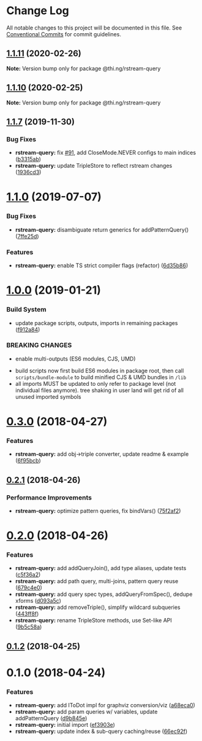 # Change Log

All notable changes to this project will be documented in this file.
See [Conventional Commits](https://conventionalcommits.org) for commit guidelines.

## [1.1.11](https://github.com/thi-ng/umbrella/compare/@thi.ng/rstream-query@1.1.10...@thi.ng/rstream-query@1.1.11) (2020-02-26)

**Note:** Version bump only for package @thi.ng/rstream-query





## [1.1.10](https://github.com/thi-ng/umbrella/compare/@thi.ng/rstream-query@1.1.9...@thi.ng/rstream-query@1.1.10) (2020-02-25)

**Note:** Version bump only for package @thi.ng/rstream-query





## [1.1.7](https://github.com/thi-ng/umbrella/compare/@thi.ng/rstream-query@1.1.6...@thi.ng/rstream-query@1.1.7) (2019-11-30)

### Bug Fixes

* **rstream-query:** fix [#91](https://github.com/thi-ng/umbrella/issues/91), add CloseMode.NEVER configs to main indices ([b3315ab](https://github.com/thi-ng/umbrella/commit/b3315ab39c53b6d6cad065062c4114a6159b9a8e))
* **rstream-query:** update TripleStore to reflect rstream changes ([1936cd3](https://github.com/thi-ng/umbrella/commit/1936cd3b24dee7a97bfa8f5863dc933ca3267ad9))

# [1.1.0](https://github.com/thi-ng/umbrella/compare/@thi.ng/rstream-query@1.0.26...@thi.ng/rstream-query@1.1.0) (2019-07-07)

### Bug Fixes

* **rstream-query:** disambiguate return generics for addPatternQuery() ([7ffe25d](https://github.com/thi-ng/umbrella/commit/7ffe25d))

### Features

* **rstream-query:** enable TS strict compiler flags (refactor) ([6d35b86](https://github.com/thi-ng/umbrella/commit/6d35b86))

# [1.0.0](https://github.com/thi-ng/umbrella/compare/@thi.ng/rstream-query@0.3.63...@thi.ng/rstream-query@1.0.0) (2019-01-21)

### Build System

* update package scripts, outputs, imports in remaining packages ([f912a84](https://github.com/thi-ng/umbrella/commit/f912a84))

### BREAKING CHANGES

* enable multi-outputs (ES6 modules, CJS, UMD)

- build scripts now first build ES6 modules in package root, then call
  `scripts/bundle-module` to build minified CJS & UMD bundles in `/lib`
- all imports MUST be updated to only refer to package level
  (not individual files anymore). tree shaking in user land will get rid of
  all unused imported symbols

<a name="0.3.0"></a>
# [0.3.0](https://github.com/thi-ng/umbrella/compare/@thi.ng/rstream-query@0.2.2...@thi.ng/rstream-query@0.3.0) (2018-04-27)

### Features

* **rstream-query:** add obj->triple converter, update readme & example ([6f95bcb](https://github.com/thi-ng/umbrella/commit/6f95bcb))

<a name="0.2.1"></a>
## [0.2.1](https://github.com/thi-ng/umbrella/compare/@thi.ng/rstream-query@0.2.0...@thi.ng/rstream-query@0.2.1) (2018-04-26)

### Performance Improvements

* **rstream-query:** optimize pattern queries, fix bindVars() ([75f2af2](https://github.com/thi-ng/umbrella/commit/75f2af2))

<a name="0.2.0"></a>
# [0.2.0](https://github.com/thi-ng/umbrella/compare/@thi.ng/rstream-query@0.1.2...@thi.ng/rstream-query@0.2.0) (2018-04-26)

### Features

* **rstream-query:** add addQueryJoin(), add type aliases, update tests ([c5f36a2](https://github.com/thi-ng/umbrella/commit/c5f36a2))
* **rstream-query:** add path query, multi-joins, pattern query reuse ([679c4e0](https://github.com/thi-ng/umbrella/commit/679c4e0))
* **rstream-query:** add query spec types, addQueryFromSpec(), dedupe xforms ([d093a5c](https://github.com/thi-ng/umbrella/commit/d093a5c))
* **rstream-query:** add removeTriple(), simplify wildcard subqueries ([443ff8f](https://github.com/thi-ng/umbrella/commit/443ff8f))
* **rstream-query:** rename TripleStore methods, use Set-like API ([9b5c58a](https://github.com/thi-ng/umbrella/commit/9b5c58a))

<a name="0.1.2"></a>
## [0.1.2](https://github.com/thi-ng/umbrella/compare/@thi.ng/rstream-query@0.1.1...@thi.ng/rstream-query@0.1.2) (2018-04-25)

<a name="0.1.0"></a>
# 0.1.0 (2018-04-24)

### Features

* **rstream-query:** add IToDot impl for graphviz conversion/viz ([a68eca0](https://github.com/thi-ng/umbrella/commit/a68eca0))
* **rstream-query:** add param queries w/ variables, update addPatternQuery ([d9b845e](https://github.com/thi-ng/umbrella/commit/d9b845e))
* **rstream-query:** initial import ([ef3903e](https://github.com/thi-ng/umbrella/commit/ef3903e))
* **rstream-query:** update index & sub-query caching/reuse ([66ec92f](https://github.com/thi-ng/umbrella/commit/66ec92f))
